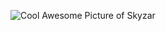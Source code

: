 ![Cool Awesome Picture of Skyzar](https://media.discordapp.net/attachments/751647130095190066/949842882439823360/unknown.png?width=1342&height=676)